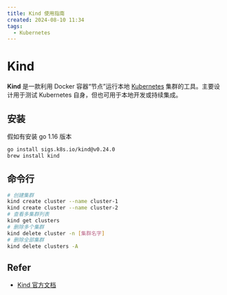 ```yaml
---
title: Kind 使用指南
created: 2024-08-10 11:34
tags:
  - Kubernetes
---
```

<!-- markdownlint-disable MD025 -->

# Kind

**Kind** 是一款利用 Docker 容器“节点”运行本地 [Kubernetes](../Kubernetes/Kubernetes%20备忘清单.md) 集群的工具。主要设计用于测试 Kubernetes 自身，但也可用于本地开发或持续集成。

## 安装

假如有安装 go 1.16 版本

```bash
go install sigs.k8s.io/kind@v0.24.0
brew install kind
```

## 命令行

```bash
# 创建集群
kind create cluster --name cluster-1
kind create cluster --name cluster-2
# 查看多集群列表
kind get clusters
# 删除多个集群
kind delete cluster -n [集群名字]
# 删除全部集群
kind delete clusters -A
```

## Refer

- [Kind 官方文档](https://kind.sigs.k8s.io/)

